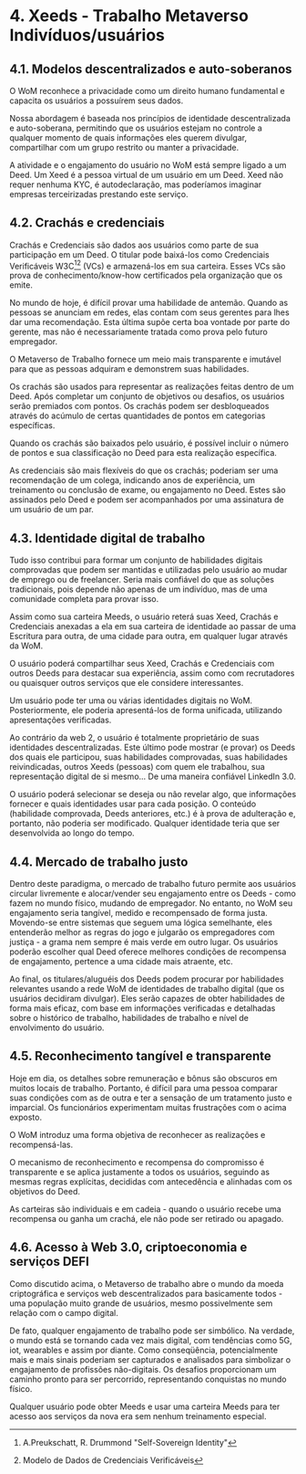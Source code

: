 # 4. Xeeds - Trabalho Metaverso Indivíduos/usuários

## 4.1. Modelos descentralizados e auto-soberanos

O WoM reconhece a privacidade como um direito humano fundamental e capacita os usuários a possuírem seus dados.

Nossa abordagem é baseada nos princípios de identidade descentralizada e auto-soberana, permitindo que os usuários estejam no controle a qualquer momento de quais informações eles querem divulgar, compartilhar com um grupo restrito ou manter a privacidade.

A atividade e o engajamento do usuário no WoM está sempre ligado a um Deed. Um Xeed é a pessoa virtual de um usuário em um Deed. Xeed não requer nenhuma KYC, é autodeclaração, mas poderíamos imaginar empresas terceirizadas prestando este serviço.

## 4.2. Crachás e credenciais

Crachás e Credenciais são dados aos usuários como parte de sua participação em um Deed. O titular pode baixá-los como Credenciais Verificáveis W3C[^7][^8] (VCs) e armazená-los em sua carteira. Esses VCs são prova de conhecimento/know-how certificados pela organização que os emite.

No mundo de hoje, é difícil provar uma habilidade de antemão. Quando as pessoas se anunciam em redes, elas contam com seus gerentes para lhes dar uma recomendação. Esta última supõe certa boa vontade por parte do gerente, mas não é necessariamente tratada como prova pelo futuro empregador.

O Metaverso de Trabalho fornece um meio mais transparente e imutável para que as pessoas adquiram e demonstrem suas habilidades.

Os crachás são usados para representar as realizações feitas dentro de um Deed. Após completar um conjunto de objetivos ou desafios, os usuários serão premiados com pontos. Os crachás podem ser desbloqueados através do acúmulo de certas quantidades de pontos em categorias específicas.

Quando os crachás são baixados pelo usuário, é possível incluir o número de pontos e sua classificação no Deed para esta realização específica.

As credenciais são mais flexíveis do que os crachás; poderiam ser uma recomendação de um colega, indicando anos de experiência, um treinamento ou conclusão de exame, ou engajamento no Deed. Estes são assinados pelo Deed e podem ser acompanhados por uma assinatura de um usuário de um par.

## 4.3. Identidade digital de trabalho

Tudo isso contribui para formar um conjunto de habilidades digitais comprovadas que podem ser mantidas e utilizadas pelo usuário ao mudar de emprego ou de freelancer. Seria mais confiável do que as soluções tradicionais, pois depende não apenas de um indivíduo, mas de uma comunidade completa para provar isso.

Assim como sua carteira Meeds, o usuário reterá suas Xeed, Crachás e Credenciais anexadas a ela em sua carteira de identidade ao passar de uma Escritura para outra, de uma cidade para outra, em qualquer lugar através da WoM.

O usuário poderá compartilhar seus Xeed, Crachás e Credenciais com outros Deeds para destacar sua experiência, assim como com recrutadores ou quaisquer outros serviços que ele considere interessantes.

Um usuário pode ter uma ou várias identidades digitais no WoM. Posteriormente, ele poderia apresentá-los de forma unificada, utilizando apresentações verificadas.

Ao contrário da web 2, o usuário é totalmente proprietário de suas identidades descentralizadas. Este último pode mostrar (e provar) os Deeds dos quais ele participou, suas habilidades comprovadas, suas habilidades reivindicadas, outros Xeeds (pessoas) com quem ele trabalhou, sua representação digital de si mesmo... De uma maneira confiável LinkedIn 3.0.

O usuário poderá selecionar se deseja ou não revelar algo, que informações fornecer e quais identidades usar para cada posição. O conteúdo (habilidade comprovada, Deeds anteriores, etc.) é à prova de adulteração e, portanto, não poderia ser modificado. Qualquer identidade teria que ser desenvolvida ao longo do tempo.

## 4.4. Mercado de trabalho justo

Dentro deste paradigma, o mercado de trabalho futuro permite aos usuários circular livremente e alocar/vender seu engajamento entre os Deeds - como fazem no mundo físico, mudando de empregador. No entanto, no WoM seu engajamento seria tangível, medido e recompensado de forma justa. Movendo-se entre sistemas que seguem uma lógica semelhante, eles entenderão melhor as regras do jogo e julgarão os empregadores com justiça - a grama nem sempre é mais verde em outro lugar. Os usuários poderão escolher qual Deed oferece melhores condições de recompensa de engajamento, pertence a uma cidade mais atraente, etc.

Ao final, os titulares/aluguéis dos Deeds podem procurar por habilidades relevantes usando a rede WoM de identidades de trabalho digital (que os usuários decidiram divulgar). Eles serão capazes de obter habilidades de forma mais eficaz, com base em informações verificadas e detalhadas sobre o histórico de trabalho, habilidades de trabalho e nível de envolvimento do usuário.

## 4.5. Reconhecimento tangível e transparente

Hoje em dia, os detalhes sobre remuneração e bônus são obscuros em muitos locais de trabalho. Portanto, é difícil para uma pessoa comparar suas condições com as de outra e ter a sensação de um tratamento justo e imparcial. Os funcionários experimentam muitas frustrações com o acima exposto.

O WoM introduz uma forma objetiva de reconhecer as realizações e recompensá-las.

O mecanismo de reconhecimento e recompensa do compromisso é transparente e se aplica justamente a todos os usuários, seguindo as mesmas regras explícitas, decididas com antecedência e alinhadas com os objetivos do Deed.

As carteiras são individuais e em cadeia - quando o usuário recebe uma recompensa ou ganha um crachá, ele não pode ser retirado ou apagado.

## 4.6. Acesso à Web 3.0, criptoeconomia e serviços DEFI

Como discutido acima, o Metaverso de trabalho abre o mundo da moeda criptográfica e serviços web descentralizados para basicamente todos - uma população muito grande de usuários, mesmo possivelmente sem relação com o campo digital.

De fato, qualquer engajamento de trabalho pode ser simbólico. Na verdade, o mundo está se tornando cada vez mais digital, com tendências como 5G, iot, wearables e assim por diante. Como conseqüência, potencialmente mais e mais sinais poderiam ser capturados e analisados para simbolizar o engajamento de profissões não-digitais. Os desafios proporcionam um caminho pronto para ser percorrido, representando conquistas no mundo físico.

Qualquer usuário pode obter Meeds e usar uma carteira Meeds para ter acesso aos serviços da nova era sem nenhum treinamento especial.

[^7]: A.Preukschatt, R. Drummond "Self-Sovereign Identity"
[^8]: Modelo de Dados de Credenciais Verificáveis
